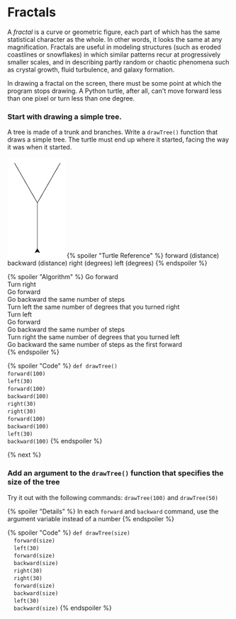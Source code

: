 # Fractals
A *fractal* is a curve or geometric figure, each part of which has the same statistical character as the whole. In other words, it looks the same at any magnification. Fractals are useful in modeling structures (such as eroded coastlines or snowflakes) in which similar patterns recur at progressively smaller scales, and in describing partly random or chaotic phenomena such as crystal growth, fluid turbulence, and galaxy formation.

In drawing a fractal on the screen, there must be some point at which the program stops drawing. A Python turtle, after all, can't move forward less than one pixel or turn less than one degree.

### Start with drawing a simple tree. 
A tree is made of a trunk and branches. Write a `drawTree()` function that draws a simple tree. The turtle must end up where it started, facing the way it was when it started.

![Simple tree](https://raw.githubusercontent.com/martybillingsley/images/master/tree1.png) 
{% spoiler "Turtle Reference" %}
forward (distance)
backward (distance)
right (degrees)
left (degrees)
{% endspoiler %}

{% spoiler "Algorithm" %}
Go forward<br>
Turn right<br>
Go forward<br>
Go backward the same number of steps<br>
Turn left the same number of degrees that you turned right<br>
Turn left<br>
Go forward<br>
Go backward the same number of steps<br>
Turn right the same number of degrees that you turned left<br>
Go backward the same number of steps as the first forward<br>
{% endspoiler %}

{% spoiler "Code" %}
`def drawTree()`<br>
  `forward(100)`<br>
  `left(30)`<br>
  `forward(100)`<br>
  `backward(100)`<br>
  `right(30)`<br>
  `right(30)`<br>
  `forward(100)`<br>
  `backward(100)`<br>
  `left(30)`<br>
  `backward(100)`
{% endspoiler %}

{% next  %}

### Add an argument to the `drawTree()` function that specifies the size of the tree
Try it out with the following commands:
`drawTree(100)`
and
`drawTree(50)`

{% spoiler "Details" %}
In each `forward` and `backward` command, use the argument variable instead of a number
{% endspoiler %}

{% spoiler "Code" %}
`def drawTree(size)`<br>
`  forward(size)`<br>
`  left(30)`<br>
`  forward(size)`<br>
`  backward(size)`<br>
`  right(30)`<br>
`  right(30)`<br>
`  forward(size)`<br>
`  backward(size)`<br>
`  left(30)`<br>
`  backward(size)`
{% endspoiler %}
